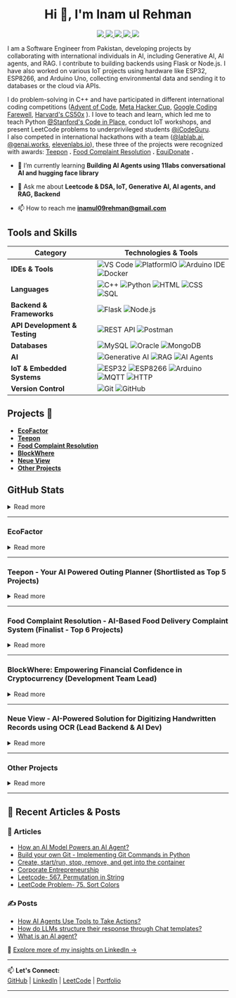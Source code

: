 <h1 align="center">Hi 👋, I'm Inam ul Rehman</h1>

<!-- ## 🌐 Connect with Me -->
<p align="center">
  <a href="https://www.linkedin.com/in/inamulrehman/">
    <img src="https://img.shields.io/badge/-LinkedIn-0077B5?style=for-the-badge&logo=linkedin&logoColor=white">
  </a>
  <a href="mailto:inamul09rehman@gmail.com">
    <img src="https://img.shields.io/badge/-Email-%23333?style=for-the-badge&logo=gmail&logoColor=white">
  </a>
  <a href="https://discord.com/users/824253991197212672">
    <img src="https://img.shields.io/badge/-Discord-5865F2?style=for-the-badge&logo=discord&logoColor=white">
  </a>
  <a href="https://www.youtube.com/channel/UCgIbCRYNY5ACXdaOkiNrtDA">
    <img src="https://img.shields.io/badge/YouTube-FF0000?style=for-the-badge&logo=youtube&logoColor=white">
  </a>
  <a href="https://leetcode.com/inamulrehman09/">
    <img src="https://img.shields.io/badge/-LeetCode-FFA116?style=for-the-badge&logo=leetcode&logoColor=black">
  </a>
</p>

<!-- --- -->
<!-- About Me -->

I am a Software Engineer from Pakistan, developing projects by collaborating with 
international individuals in AI, including Generative AI, AI agents, and RAG. I 
contribute to building backends using Flask or Node.js. I have also worked on various IoT
projects using hardware like ESP32, ESP8266, and Arduino Uno, collecting environmental 
data and sending it to databases or the cloud via APIs.

I do problem-solving in C++ and have participated in different international coding 
competitions ([Advent of Code](https://adventofcode.com/), [Meta Hacker Cup](https://web.facebook.com/codingcompetitions/hacker-cup), [Google Coding Farewell](#), [Harvard's CS50x](https://cs50.harvard.edu/x/2025/puzzles/) ). I love to teach and learn, which led me to teach Python [@Stanford's Code in Place](https://codeinplace.stanford.edu/), conduct IoT workshops, and present LeetCode problems to underprivileged students [@iCodeGuru](https://icode.guru/). <br>
I also competed in international hackathons with a team ([@lablab.ai](https://lablab.ai/event), [@genai.works](https://genai.works/hackathon), [elevenlabs.io](https://hackathon.elevenlabs.io/)), these three of the projects were recognized with awards: [Teepon](#teepon---your-ai-powered-outing-planner-shortlisted-as-top-5-projects) **.** 
[Food Complaint Resolution](#food-complaint-resolution---ai-based-food-delivery-complaint-system-finalist---top-6-projects) **.** 
[EquiDonate](https://github.com/inamprograms/EquiDonate) **.**


- 🌱 I’m currently learning **Building AI Agents using 11labs conversational AI and hugging face library**

- 💬 Ask me about **Leetcode & DSA, IoT, Generative AI, AI agents, and RAG, Backend**

- 📫 How to reach me **inamul09rehman@gmail.com**

<!-- --- -->



<!-- Tools and Skills   -->
## Tools and Skills  

| Category                | Technologies & Tools |
|-------------------------|-------------------------------------------------------------------------------------------------------------|
| **IDEs & Tools**        | ![VS Code](https://img.shields.io/badge/-VS%20Code-007ACC?style=flat&logo=visual-studio-code&logoColor=white) ![PlatformIO](https://img.shields.io/badge/-PlatformIO-ff4800?style=flat&logo=platformio&logoColor=white) ![Arduino IDE](https://img.shields.io/badge/-Arduino%20IDE-00979D?style=flat&logo=arduino&logoColor=white) ![Docker](https://img.shields.io/badge/-Docker-2496ED?style=flat&logo=docker&logoColor=white) |
| **Languages** | ![C++](https://img.shields.io/badge/-C++-00599C?style=flat&logo=c%2B%2B&logoColor=white) ![Python](https://img.shields.io/badge/-Python-3776AB?style=flat&logo=python&logoColor=white) ![HTML](https://img.shields.io/badge/-HTML5-E34F26?style=flat&logo=html5&logoColor=white) ![CSS](https://img.shields.io/badge/-CSS3-1572B6?style=flat&logo=css3&logoColor=white) ![SQL](https://img.shields.io/badge/-SQL-4479A1?style=flat&logo=MySQL&logoColor=white) |
| **Backend & Frameworks** | ![Flask](https://img.shields.io/badge/-Flask-000000?style=flat&logo=flask&logoColor=white) ![Node.js](https://img.shields.io/badge/-Node.js-339933?style=flat&logo=node.js&logoColor=white) |
| **API Development & Testing** | ![REST API](https://img.shields.io/badge/REST%20API-1E90FF?style=flat) ![Postman](https://img.shields.io/badge/Postman-FF6C37?style=flat&logo=postman&logoColor=white) |
| **Databases**           | ![MySQL](https://img.shields.io/badge/-MySQL-4479A1?style=flat&logo=mysql&logoColor=white) ![Oracle](https://img.shields.io/badge/-Oracle-F80000?style=flat&logo=oracle&logoColor=white) ![MongoDB](https://img.shields.io/badge/-MongoDB-47A248?style=flat&logo=mongodb&logoColor=white) |
| **AI** | ![Generative AI](https://img.shields.io/badge/-Generative%20AI-5A29E4?style=flat&logo=openai&logoColor=white) ![RAG](https://img.shields.io/badge/-RAG-ffca28?style=flat&logo=ai&logoColor=black) ![AI Agents](https://img.shields.io/badge/-AI%20Agents-764ABC?style=flat&logo=ai&logoColor=white) |
| **IoT & Embedded Systems** | ![ESP32](https://img.shields.io/badge/-ESP32-000000?style=flat&logo=espressif&logoColor=white) ![ESP8266](https://img.shields.io/badge/-ESP8266-000000?style=flat&logo=espressif&logoColor=white) ![Arduino](https://img.shields.io/badge/-Arduino-00979D?style=flat&logo=arduino&logoColor=white) ![MQTT](https://img.shields.io/badge/-MQTT-660066?style=flat&logo=mqtt&logoColor=white) ![HTTP](https://img.shields.io/badge/-HTTP-00599C?style=flat&logo=http&logoColor=white) |
| **Version Control**      | ![Git](https://img.shields.io/badge/-Git-F05032?style=flat&logo=git&logoColor=white) ![GitHub](https://img.shields.io/badge/-GitHub-181717?style=flat&logo=github&logoColor=white) |



<!-- Projects -->
## Projects 💼
- **[EcoFactor](#ecofactor)**  
- **[Teepon](#teepon---your-ai-powered-outing-planner-shortlisted-as-top-5-projects)**  
- **[Food Complaint Resolution](#food-complaint-resolution---ai-based-food-delivery-complaint-system-finalist---top-6-projects)**  
- **[BlockWhere](#blockwhere-empowering-financial-confidence-in-cryptocurrency-development-team-lead)**  
- **[Neue View](#neue-view---ai-powered-solution-for-digitizing-handwritten-records-using-ocr-lead-backend--ai-dev)**  
- **[Other Projects](#other-projects)**  



<!-- GitHub Stats -->
## GitHub Stats
<details>
  <summary>Read more</summary>

  <a href="https://github.com/inamprograms" alt="Go to GitHub profile">
      <img src="https://github-readme-stats.vercel.app/api/top-langs/?username=inamprograms&title_color=ffffff&text_color=c9cacc&icon_color=2bbc8a&bg_color=1d1f21"
          alt="Top languages card" />
      <!-- <img src="https://github-readme-streak-stats.herokuapp.com/?user=inamprograms" alt="Streak stats card" /> -->
      <img src="https://streak-stats.demolab.com/?user=inamprograms" alt="Streak stats card" />
      <img src="https://github-readme-stats.vercel.app/api?username=inamprograms&show_icons=true&title_color=ffffff&text_color=c9cacc&icon_color=2bbc8a&bg_color=1d1f21" 
          alt="Profile stats card" />
  </a>
</details>

---
<!-- Project 1 - EcoFactor -->
### EcoFactor 
<details>
  <summary>Read more</summary>

  Ecofactor was built to bring an idea to life with a team of talented developers, a product manager, and a designer from diverse geographical locations. As a **Software Engineer**, I contributed to the **backend development**, integrating **AI technologies**, collaborating with the team, debugging, and troubleshooting.  

  **Objective:**  
  An **AI tool** that provides optimized **product materials**, helping industries **reduce costs while maintaining quality**. Additionally, it includes an **ESG guidelines checker** for products and a **custom ChatGPT-like functionality**.  

  **Tech Stack:**  
  `HTML` `CSS` `JavaScript` `Bootstrap` `Python` `Flask` `Generative AI (GPT 3.5 Turbo, GPT 4o, Vectara)`

  🔹 **Features:**  
  - Upload a **product description document** and chat with Ecofactor to receive optimized material suggestions.  
  - **ESG guidelines checker** provides compliance recommendations based on product specifications.
  - **Custom ChatGPT-like functionality** allowing users to ask general queries.

  🔹 **My Role & Contributions:**  
  - Developed the **backend using Python Flask**, creating a **REST API** and conducting **unit testing**.  
  - Integrated **OpenAI's GPT models, Vectara APIs, and Pinecone vector database**, developing a **RAG-based system**.  
  - **Deployed the backend** on the cloud, troubleshooting deployment issues.  
  - Collaborated with **mentors and team members** through pair programming, ensuring smooth integration with the **frontend team**.  
  - Explored additional resources on web scrapers, Vectara ingest (crawlers), and OpenAI's Assistant API.

  🔹 **Future Enhancements:**  
  - Fine-tuning the **product optimization feature** for better material recommendations.  
  - Adding **ESG guidelines checker** functionalities to analyze product ESG guidelines, suggest ESG best practices.  

  🔹 **Links:**  
  [GitHub Repo](https://github.com/inamprograms/ecofactory) | [Live Demo](https://eco-factory.netlify.app/) | [Follow on LinkedIn](https://www.linkedin.com/company/ecofactorai/) | [LinkedIn Post](#)
</details> 

---

<!-- Project 2 - Teapon -->
### Teepon - Your AI Powered Outing Planner (Shortlisted as Top 5 Projects) 
<details>
  <summary>Read more</summary>

  In today's life, everyone is busy. You probably made plans to meet with your old college friends, but because of everyone's busy schedules, you may not be able to plan an outing by yourself. 

  This tool comes to solve this problem using AI to plan outings by getting the possible free slots from calendars. Along with location based suggestions, it also allows you to regenerate plans if the first suggestion isn’t suitable. Additionally, it considers budget and preferences to ensure the best possible outing plan nearby restaurants or parks to everyone's location.

  **Tech Stack:**  
  `HTML` `CSS` `JavaScript`  `Python` `Flask` `Agile Models` `MongoDb`

  Users can enter the chat room using their email and chat with each other. AI Agile Models will handle the rest, whether it's calling APIs, planning outings based on user information, or retrieving free availability from Google Calendar.

  **Try it out!** [Live Demo](https://agil-hackathon-frontend-2akw.vercel.app/) • [GitHub Repo](https://github.com/inamprograms/Teepon/) • [Team Insights & Challenges](https://www.linkedin.com/feed/update/urn:li:activity:7219377910049103872/) • [Shortlisted in Top 5 & Improvements](https://www.linkedin.com/feed/update/urn:li:activity:7227140022821429248/)
</details> 

---

<!-- Project 3 - Food Complaint Resolution -->
### Food Complaint Resolution - AI-Based Food Delivery Complaint System (Finalist - Top 6 Projects)
<details>
  <summary>Read more</summary>
  
  Imagine ordering a birthday cake, you only received it damaged and inedible. Traditionally, filing a complaint with the food delivery company requires human involvement - uploading images, waiting for a human to assess the damage, and then processing the resolution. This approach is not only time-consuming but also dependent on human availability.

  Our **Food Complaint Resolution System** eliminates the need for human involvement in the initial complaint process. Users simply upload images of the damaged food, and the system—leveraging **multimodal AI functionality** - automatically analyzes the issue. It processes complaints efficiently by applying company policies to determine an appropriate resolution, such as issuing a cashback refund. If the customer remains dissatisfied or reaches the maximum number of complaint attempts, the system redirects the case to a human for further review.

  Built collaboratively with a team, this project enhances the food delivery complaint process by significantly reducing wait times and improving efficiency. **Check out the GitHub link to explore its features, tech stack, visuals, and the team behind it!** 🚀<br> 
  🔗 [[GitHub ReadMe]](https://github.com/inamprograms/Food-complaint-resolution-app/blob/main/README.md)
</details> 

---

<!-- Project 4 - BlockWhere -->
### BlockWhere: Empowering Financial Confidence in Cryptocurrency (Development Team Lead)
<details>
  <summary>Read more</summary>

  **Project Overview:**
  BlockWhere is designed to make cryptocurrency more accessible, trustworthy, and secure, particularly for underserved communities. The platform provides accurate, reliable, and actionable insights, helping users navigate the digital financial ecosystem with confidence.

  **Objective:**
  Our goal is to bridge the gap between cryptocurrency and accessibility by offering a platform with verified information, educational resources, and security measures to foster financial inclusion and economic empowerment.

  **Development & Challenges:**
  This project was built during a hackathon where we tackled the challenge of integrating Retrieval-Augmented Generation (RAG) and AI agents. Initially, I implemented RAG using Vectara, but integration issues caused delays. To adapt, I focused on developing AI agents using CrewAI to generate platform-specific posts for LinkedIn, Instagram, and other social media. While the backend was successfully developed and tested using Postman, the team faced challenges integrating it with the frontend within the given timeframe.

  Despite not achieving full implementation, the project was a valuable learning experience. Working collaboratively with the product development and front-end teams—from brainstorming and development to overcoming challenges and submitting the project was an amazing teamwork experience. <br>
  🔗 [[GitHub Repo]](https://github.com/inamprograms/BlockWhere)
</details> 

---

<!-- Project 5 - Neue View -->
### Neue View - AI-Powered Solution for Digitizing Handwritten Records using OCR (Lead Backend & AI Dev)
<details>
  <summary>Read more</summary>

  Neue View is an AI-driven Optical Character Recognition (OCR) solution designed to digitize handwritten business records, particularly for small businesses in underserved regions. The system extracts data from manual registers (sales, purchases, etc.), structures it into a digital format, and presents it via a web interface or exportable Excel sheets. 

  **My Contributions & Technical Implementation:**
  Integrated and tested OCR APIs for data extraction from handwritten records.
  Explored AI models for data extraction, structure the output, or exporting data to Excel.
  Set up the backend server and developed API for data processing.

  **Challenges:**
  Improving OCR accuracy for varied handwriting styles.
  Designing AI workflow to get expected results form LLM for the data extracted.
  Seamless backend-frontend integration under tight hackathon constraints.

  **Key Learnings:**
  Practical experience in AI model exploration and rapid development.
  Understanding of OCR and exploring different OCR APIs.
  Effective collaboration with diverse team to come up with prototype.<br>
  🔗 [[GitHub Repository]](https://github.com/inamprograms/neue-view/)
</details> 

---

<!-- Projects 6 - 11 Other Projects -->
### Other Projects
<details>
  <summary>Read more</summary>

  **IoT-Based Single-Phase Energy Meter** – A smart energy monitoring system using ESP32, ACS712, and ZMPT101b to measure voltage and current consumption. The ESP32 collects sensor data, processes it, and stores it in a database via an API. A simple web interface visualizes power usage with a graph. Built with C/C++ and Python. Calibration of voltage remains an area for improvement.
  🔗 [[GitHub Repository]](https://github.com/inamprograms/IoT-based-single-phase-energy-meter)

  **Instagram Computer Vision AI** - An AI tool that downloads Instagram videos and narrates what is in the video in both text and audio formats using the Instagram API and a multimodal approach, integrating models like GPT-4 for text generation and audio models for speech synthesis.This solves the problem for those who cannot understand what's in the video or do not have time to watch the whole video on their favorite topic. <br>
  🔗 [[Demo]](https://instagramcomputervision.streamlit.app/) 
  🔗 [[GitHub Repository]](https://github.com/inamprograms/InstagramComputerVisionAI)

  **Controlling LED from PyQt App** – A PyQt-based application to toggle an LED on/off based on its status stored in a MySQL database. The ESP32 updates the LED status in the database via an API and controls the LED accordingly.
  🔗 [[GitHub Repository]](https://github.com/inamprograms/esp32/tree/main/PYQT)

  **Home Automation** – Automated home appliance using ESP8266, a 5V single-channel relay module, and a two-way switch. The ESP8266 controls the load by triggering the relay when a user toggles using Blynk app. A two-way switch allows manual operation for those unfamiliar with the app.<br>
  🔗 [[GitHub Repository]](https://github.com/inamprograms/esp8266/blob/main/class14a/class14a.ino)

  **Controlling Traffic Light Signal Centrally** – Used ESP8266 to create a web server and control traffic signals remotely via API. One ESP8266 device acts as a central controller, sending signals to other ESP8266 devices at different locations to turn on specific traffic lights (red, yellow, green, orange).
  🔗 [[GitHub Repository]](https://github.com/inamprograms/esp8266/blob/main/class10b/class10b.ino)

  **Customer Record Identification** – Developed a mobile app using Android Studio, Java, and Firebase. The app includes a splash screen, login functionality using Gmail, and the ability to add new customer records, which are stored in Firebase.
</details> 

---

<!-- My Recent Articles & Posts on LinkedIn -->
## 📝 Recent Articles & Posts  

### 📜 Articles  
- [How an AI Model Powers an AI Agent?](https://www.linkedin.com/pulse/how-ai-model-powers-agent-inam-ul-rehman-y8fgf)  
- [Build your own Git - Implementing Git Commands in Python](https://www.linkedin.com/pulse/build-your-own-git-implementing-commands-python-inam-ul-rehman-rllff)  
- [Create, start/run, stop, remove, and get into the container](https://www.linkedin.com/pulse/create-startrun-stop-remove-get-container-inam-ul-rehman)  
- [Corporate Entrepreneurship](https://www.linkedin.com/pulse/corporate-entrepreneurship-inam-ul-rehman)  
- [Leetcode- 567. Permutation in String](https://www.linkedin.com/pulse/leetcode-567-permutation-string-inam-ul-rehman)  
- [LeetCode Problem- 75. Sort Colors](https://www.linkedin.com/pulse/leetcode-problem-75-sort-colors-inam-ul-rehman)  

### ✍️ Posts  
- [How AI Agents Use Tools to Take Actions?](https://www.linkedin.com/feed/update/urn:li:activity:7310665667978911744/)  
- [How do LLMs structure their response through Chat templates?](https://www.linkedin.com/feed/update/urn:li:activity:7310321384788758529/)
- [What is an AI agent?](https://www.linkedin.com/feed/update/urn:li:activity:7301226684442161154/)

🔗 [Explore more of my insights on LinkedIn →](https://www.linkedin.com/in/inamulrehman/recent-activity/all/)

---

📫 **Let's Connect:**  
[GitHub][github-profile] | [LinkedIn][linkedin-profile] | [LeetCode][leetcode-profile] | [Portfolio][portfolio-link]  

---

[github-profile]: https://github.com/your-username  
[linkedin-profile]: https://linkedin.com/in/your-profile  
[leetcode-profile]: https://leetcode.com/your-username  
[portfolio-link]: https://your-portfolio.com  
